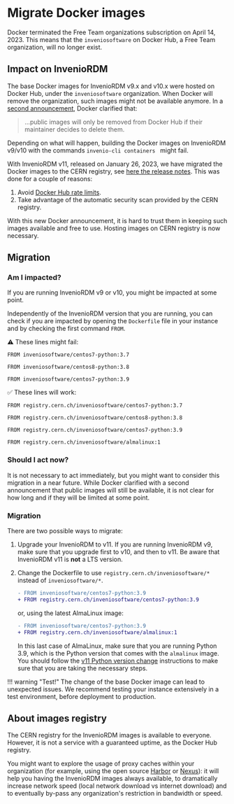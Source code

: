 # Migrate Docker images

Docker terminated the Free Team organizations subscription on April 14, 2023. This means that the `inveniosoftware` on Docker Hub, a Free Team organization, will no longer exist.

## Impact on InvenioRDM

The base Docker images for InvenioRDM v9.x and v10.x were hosted on Docker Hub, under the `inveniosoftware` organization. When Docker will remove the organization, such images might not be available anymore. In a [second announcement](https://www.docker.com/blog/we-apologize-we-did-a-terrible-job-announcing-the-end-of-docker-free-teams/), Docker clarified that:

> ...public images will only be removed from Docker Hub if their maintainer decides to delete them.

Depending on what will happen, building the Docker images on InvenioRDM v9/v10 with the commands `invenio-cli containers ` might fail.

With InvenioRDM v11, released on January 26, 2023, we have migrated the Docker images to the CERN registry, see [here the release notes](v11/version-v11.0.0.md#deployment). This was done for a couple of reasons:

1. Avoid [Docker Hub rate limits](https://www.docker.com/increase-rate-limits/).
2. Take advantage of the automatic security scan provided by the CERN registry.

With this new Docker announcement, it is hard to trust them in keeping such images available and free to use. Hosting images on CERN registry is now necessary.

## Migration

### Am I impacted?

If you are running InvenioRDM v9 or v10, you might be impacted at some point.

Independently of the InvenioRDM version that you are running, you can check if you are impacted by opening the `Dockerfile` file in your instance and by checking the first command `FROM`.

⚠️ These lines might fail:

```
FROM inveniosoftware/centos7-python:3.7
```
```
FROM inveniosoftware/centos8-python:3.8
```
```
FROM inveniosoftware/centos7-python:3.9
```

✅ These lines will work:

```
FROM registry.cern.ch/inveniosoftware/centos7-python:3.7
```
```
FROM registry.cern.ch/inveniosoftware/centos8-python:3.8
```
```
FROM registry.cern.ch/inveniosoftware/centos7-python:3.9
```
```
FROM registry.cern.ch/inveniosoftware/almalinux:1
```

### Should I act now?

It is not necessary to act immediately, but you might want to consider this migration in a near future. While Docker clarified with a second announcement that public images will still be available, it is not clear for how long and if they will be limited at some point.

### Migration

There are two possible ways to migrate:

1. Upgrade your InvenioRDM to v11. If you are running InvenioRDM v9, make sure that you upgrade first to v10, and then to v11. Be aware that InvenioRDM v11 is **not** a LTS version.
2. Change the Dockerfile to use `registry.cern.ch/inveniosoftware/*` instead of `inveniosoftware/*`.

    ```diff
    - FROM inveniosoftware/centos7-python:3.9
    + FROM registry.cern.ch/inveniosoftware/centos7-python:3.9
    ```

    or, using the latest AlmaLinux image:

    ```diff
    - FROM inveniosoftware/centos7-python:3.9
    + FROM registry.cern.ch/inveniosoftware/almalinux:1
    ```

    In this last case of AlmaLinux, make sure that you are running Python 3.9, which is the Python version that comes with the `almalinux` image. You should follow the [v11 Python version change](v11/upgrade-v11.0.md#python-version-change) instructions to make sure that you are taking the necessary steps.

!!! warning "Test!"
    The change of the base Docker image can lead to unexpected issues. We recommend testing your instance extensively in a test environment, before deployment to production.

## About images registry

The CERN registry for the InvenioRDM images is available to everyone. However, it is not a service with a guaranteed uptime, as the Docker Hub registry.

You might want to explore the usage of proxy caches within your organization (for example, using the open source [Harbor](https://goharbor.io/) or [Nexus](https://www.sonatype.com/products/nexus-repository)): it will help you having the InvenioRDM images always available, to dramatically increase network speed (local network download vs internet download) and to eventually by-pass any organization's restriction in bandwidth or speed.
